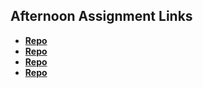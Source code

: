 ## Afternoon Assignment Links

* **[Repo](https://github.com/JCHU14/scoreboard)**
* **[Repo](https://github.com/JCHU14/swarm)**
* **[Repo](https://github.com/JCHU14/icecream)**
* **[Repo](https://github.com/JCHU14/game-design)**

